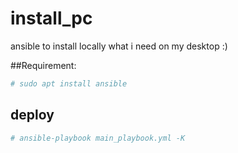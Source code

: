 # install_pc
ansible to install locally what i need on my desktop :) 

##Requirement:
```sh
# sudo apt install ansible
```
## deploy
```sh
# ansible-playbook main_playbook.yml -K
```

